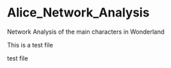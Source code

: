 # Alice_Network_Analysis

Network Analysis of the main characters in Wonderland

This is a test file

test file
